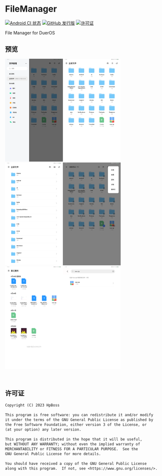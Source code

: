 # FileManager
[![Android CI 状态](https://github.com/HpBoss/FileManager/workflows/Android%20CI/badge.svg)](https://github.com/zhanghai/MaterialFiles/actions) [![GitHub 发行版](https://img.shields.io/github/v/release/HpBoss/FileManager)](https://github.com/zhanghai/MaterialFiles/releases) [![许可证](https://img.shields.io/github/license/HpBoss/FileManager?color=blue)](LICENSE)

File Manager for DuerOS

## 预览

<img src="art/left_drawer.png" alt="left_drawer" style="zoom:33%;" /><img src="art/main_page.png" alt="main_page" style="zoom:33%;" /><img src="art/list_layout.png" alt="list_layout" style="zoom:33%;" /><img src="art/more_operate.png" alt="more_operate" style="zoom:33%;" /><img src="art/recent.png" alt="recent" style="zoom:33%;" /><img src="art/search.png" alt="search" style="zoom:33%;" />

​                                                                                                                                                                                                                                                                                                             

## 许可证

    Copyright (C) 2023 HpBoss
    
    This program is free software: you can redistribute it and/or modify
    it under the terms of the GNU General Public License as published by
    the Free Software Foundation, either version 3 of the License, or
    (at your option) any later version.
    
    This program is distributed in the hope that it will be useful,
    but WITHOUT ANY WARRANTY; without even the implied warranty of
    MERCHANTABILITY or FITNESS FOR A PARTICULAR PURPOSE.  See the
    GNU General Public License for more details.
    
    You should have received a copy of the GNU General Public License
    along with this program.  If not, see <https://www.gnu.org/licenses/>.

